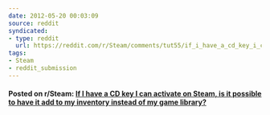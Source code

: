 ```yaml
---
date: 2012-05-20 00:03:09
source: reddit
syndicated:
- type: reddit
  url: https://reddit.com/r/Steam/comments/tut55/if_i_have_a_cd_key_i_can_activate_on_steam_is_it/
tags:
- Steam
- reddit_submission
---
```


#### Posted on r/Steam: [If I have a CD key I can activate on Steam, is it possible to have it add to my inventory instead of my game library?](https://reddit.com/r/Steam/comments/tut55/if_i_have_a_cd_key_i_can_activate_on_steam_is_it/)